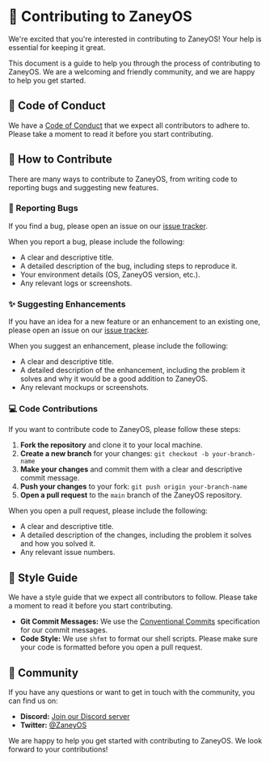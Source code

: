 # 💖 Contributing to ZaneyOS

We're excited that you're interested in contributing to ZaneyOS! Your help is
essential for keeping it great.

This document is a guide to help you through the process of contributing to
ZaneyOS. We are a welcoming and friendly community, and we are happy to help you
get started.

## 📜 Code of Conduct

We have a [Code of Conduct](CODE_OF_CONDUCT.md) that we expect all contributors
to adhere to. Please take a moment to read it before you start contributing.

## 🚀 How to Contribute

There are many ways to contribute to ZaneyOS, from writing code to reporting
bugs and suggesting new features.

### 🐛 Reporting Bugs

If you find a bug, please open an issue on our [issue tracker](../../issues).

When you report a bug, please include the following:

- A clear and descriptive title.
- A detailed description of the bug, including steps to reproduce it.
- Your environment details (OS, ZaneyOS version, etc.).
- Any relevant logs or screenshots.

### ✨ Suggesting Enhancements

If you have an idea for a new feature or an enhancement to an existing one,
please open an issue on our [issue tracker](../../issues).

When you suggest an enhancement, please include the following:

- A clear and descriptive title.
- A detailed description of the enhancement, including the problem it solves and
  why it would be a good addition to ZaneyOS.
- Any relevant mockups or screenshots.

### 💻 Code Contributions

If you want to contribute code to ZaneyOS, please follow these steps:

1. **Fork the repository** and clone it to your local machine.
2. **Create a new branch** for your changes: `git checkout -b your-branch-name`
3. **Make your changes** and commit them with a clear and descriptive commit
   message.
4. **Push your changes** to your fork: `git push origin your-branch-name`
5. **Open a pull request** to the `main` branch of the ZaneyOS repository.

When you open a pull request, please include the following:

- A clear and descriptive title.
- A detailed description of the changes, including the problem it solves and how
  you solved it.
- Any relevant issue numbers.

## 🎨 Style Guide

We have a style guide that we expect all contributors to follow. Please take a
moment to read it before you start contributing.

- **Git Commit Messages:** We use the
  [Conventional Commits](https://www.conventionalcommits.org/en/v1.0.0/)
  specification for our commit messages.
- **Code Style:** We use `shfmt` to format our shell scripts. Please make sure
  your code is formatted before you open a pull request.

## 💬 Community

If you have any questions or want to get in touch with the community, you can
find us on:

- **Discord:** [Join our Discord server](https://discord.gg/CHZzESXs)
- **Twitter:** [@ZaneyOS](https://twitter.com/ZaneyOS)

We are happy to help you get started with contributing to ZaneyOS. We look
forward to your contributions!
